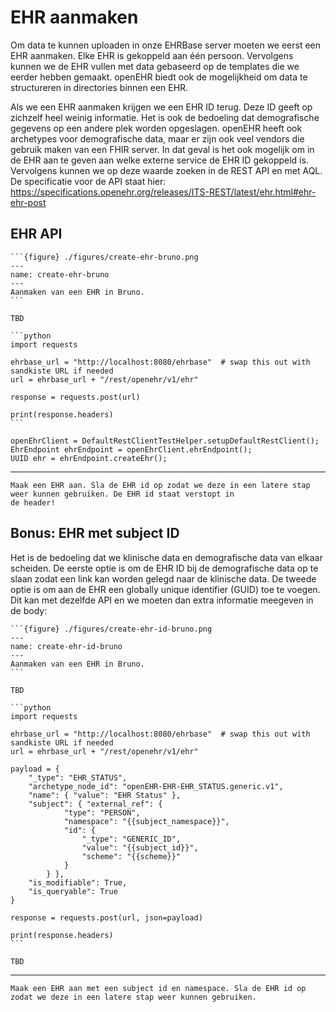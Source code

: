 # EHR aanmaken

Om data te kunnen uploaden in onze EHRBase server moeten we eerst een EHR aanmaken. Elke EHR is gekoppeld aan één persoon.
Vervolgens kunnen we de EHR vullen met data gebaseerd op de templates die we eerder hebben gemaakt. openEHR biedt ook de
mogelijkheid om data te structureren in directories binnen een EHR. 

Als we een EHR aanmaken krijgen we een EHR ID terug. Deze ID geeft op zichzelf heel weinig informatie. Het is ook de bedoeling
dat demografische gegevens op een andere plek worden opgeslagen. openEHR heeft ook archetypes voor demografische data, 
maar er zijn ook veel vendors die gebruik maken van een FHIR server. In dat geval is het ook mogelijk om in de EHR aan 
te geven aan welke externe service de EHR ID gekoppeld is. Vervolgens kunnen we op deze waarde zoeken in de REST API en
met AQL. De specificatie voor de API staat hier: https://specifications.openehr.org/releases/ITS-REST/latest/ehr.html#ehr-ehr-post

## EHR API

````{tab} Bruno
```{figure} ./figures/create-ehr-bruno.png
---
name: create-ehr-bruno
---
Aanmaken van een EHR in Bruno.
```
````
````{tab} Swagger
TBD
````
````{tab} Python
```python
import requests

ehrbase_url = "http://localhost:8080/ehrbase"  # swap this out with sandkiste URL if needed
url = ehrbase_url + "/rest/openehr/v1/ehr"

response = requests.post(url)

print(response.headers)
```
````
````{tab} EHRBase Client
openEhrClient = DefaultRestClientTestHelper.setupDefaultRestClient();
EhrEndpoint ehrEndpoint = openEhrClient.ehrEndpoint();
UUID ehr = ehrEndpoint.createEhr();
````

---

```{admonition} Opdracht
Maak een EHR aan. Sla de EHR id op zodat we deze in een latere stap weer kunnen gebruiken. De EHR id staat verstopt in
de header!
```

## Bonus: EHR met subject ID

Het is de bedoeling dat we klinische data en demografische data van elkaar scheiden. De eerste optie is om de EHR ID bij
de demografische data op te slaan zodat een link kan worden gelegd naar de klinische data. De tweede optie is om aan de
EHR een globally unique identifier (GUID) toe te voegen. Dit kan met dezelfde API en we moeten dan extra informatie 
meegeven in de body:

````{tab} Bruno
```{figure} ./figures/create-ehr-id-bruno.png
---
name: create-ehr-id-bruno
---
Aanmaken van een EHR in Bruno.
```
````
````{tab} Swagger
TBD
````
````{tab} Python
```python
import requests

ehrbase_url = "http://localhost:8080/ehrbase"  # swap this out with sandkiste URL if needed
url = ehrbase_url + "/rest/openehr/v1/ehr"

payload = {
    "_type": "EHR_STATUS",
    "archetype_node_id": "openEHR-EHR-EHR_STATUS.generic.v1",
    "name": { "value": "EHR Status" },
    "subject": { "external_ref": {
            "type": "PERSON",
            "namespace": "{{subject_namespace}}",
            "id": {
                "_type": "GENERIC_ID",
                "value": "{{subject_id}}",
                "scheme": "{{scheme}}"
            }
        } },
    "is_modifiable": True,
    "is_queryable": True
}

response = requests.post(url, json=payload)

print(response.headers)
```
````
````{tab} EHRBase Client
TBD
````

---

```{admonition} Opdracht
Maak een EHR aan met een subject id en namespace. Sla de EHR id op zodat we deze in een latere stap weer kunnen gebruiken.
```
